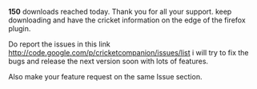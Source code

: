 **150** downloads reached today. Thank you for all your support. keep downloading and have the cricket information on the edge of the firefox plugin.

Do report the issues in this link http://code.google.com/p/cricketcompanion/issues/list
i will try to fix the bugs and release the next version soon with lots of features.

Also make your feature request on the same Issue section.

